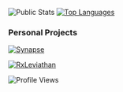 ![Public Stats](https://github-readme-stats.vercel.app/api?username=kuakman&&show_icons=true&theme=github_dark&custom_title=Public%20Stats&include_all_commits=ture&count_private=true&line_height=40)
[![Top Languages](https://github-readme-stats.vercel.app/api/top-langs/?username=kuakman&theme=github_dark)](https://github.com/kuakman)

### Personal Projects

[![Synapse](https://github-readme-stats.vercel.app/api/pin/?username=kuakman&repo=synapse&theme=github_dark)](https://github.com/kuakman/synapse/tree/migration)

[![RxLeviathan](https://github-readme-stats.vercel.app/api/pin/?username=nahuelio&repo=rx-leviathan&theme=github_dark)](https://github.com/nahuelio/rx-leviathan)

![Profile Views](https://visitor-badge.glitch.me/badge?page_id=kuakman.visitor-badge&left_color=grey&right_color=blue)
